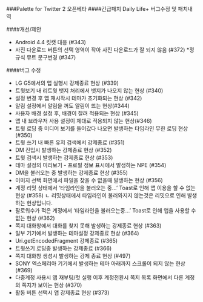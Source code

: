 ###Palette for Twitter 2 오픈베타
####긴급패치 Daily Life+ 버그수정 및 패치내역

####개선/제안
* Android 4.4 킷캣 대응 (#343)
* 사진 다운로드 버튼의 선택 영역이 작아 사진 다운로드가 잘 되지 않음 (#372)
*정규식 뮤트 문구변경 (#347)

####버그 수정
* LG G5에서의 앱 실행시 강제종료 현상 (#339)
* 트윗보기 내 리트윗 뱃지 처리에서 뱃지가 나오지 않는 현상 (#340)
* 설정 변경 후 앱 재시작시 테마가 초기화되는 현상 (#342)
* 알림 설정에서 알림을 꺼도 알림이 뜨는 현상(#344)
* 사용자 배경 설정 후, 배경이 잘려 적용되는 현상 (#345)
* 앱 내 브라우저 사용 설정이 제대로 적용되지 않는 현상(#346)
* 트윗 로딩 중 미디어 보기를 들어갔다 나오면 발생하는 타임라인 무한 로딩 현상 (#350)
* 트윗 쓰기 내 빠른 유저 검색에서 강제종료 (#351)
* DM 진입시 발생하는 강제종료 현상 (#352)
* 트윗 검색시 발생하는 강제종료 현상 (#353)
* 테마 설정의 미리보기 - 프로필 정보 표시에서 발생하는 NPE (#354)
* DM을 불러오는 중 발생하는 강제종료 현상 (#355)
* 이미지 선택 화면에서 파일을 찾을 수 없을때 발생하는 현상 (#356)
* 계정 리밋 상태에서 ‘타임라인을 불러오는 중…’ Toast로 인해 앱 이용을 할 수 없는 현상 (#358)
    ㄴ 리밋상태에서 타임라인이 불러와지지 않는것은 리밋으로 인해 발생하는 현상입니다.
* 팔로워수가 적은 계정에서 ‘타임라인을 불러오는중…’ Toast로 인해 앱을 사용할 수 없는 현상 (#362)
* 쪽지 대화창에서 대화를 찾지 못해 발생하는 강제종료 현상 (#363)
* 일부 기기에서 발생하는 테마설정 강제종료 현상 (#364)
* Uri.getEncodedFragment 강제종료 (#365)
* 트윗쓰기 로딩중 발생하는 강제종료 (#366)
* 쪽지 대화창 생성시 발생하는 강제 종료 현상 (#497)
* SONY 엑스페리아 기기에서 발생하는 테마 아래까지 스크롤이 되지 않는 현상 (#369)
* 다중계정 사용시 앱 재부팅/첫 실행 이후 계정전환시 쪽지 목록 화면에서 다른 계정의 쪽지가 보이는 현상 (#370)
* 활동 버튼 선택시 앱 강제종료 현상 (#373)
